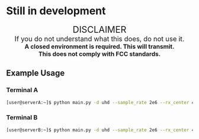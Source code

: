 # Still in development

<center style="font-size:24px;">DISCLAIMER</center>
<center style="font-size:18px;">If you do not understand what this does, do not use it.</center>
<center style="font-size:16px;font-weight:bold;">A closed environment is required. This will transmit.</center>
<center style="font-size:16px;font-weight:bold;">This does not comply with FCC standards.</center>

## Example Usage

### Terminal A
```bash
[user@serverA:~]$ python main.py -d uhd --sample_rate 2e6 --rx_center 434e6 --rx_channel 25000 --tx_center 434e6 --tx_channel 40000
```

### Terminal B
```bash
[user@serverB:~]$ python main.py -d uhd --sample_rate 2e6 --rx_center 434e6 --rx_channel 40000 --tx_center 434e6 --tx_channel 25000
```